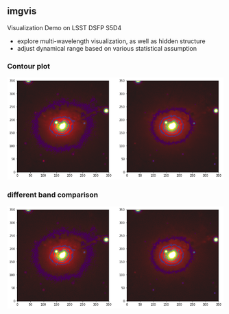 ## imgvis

Visualization Demo on LSST DSFP S5D4

- explore multi-wavelength visualization, as well as hidden structure
- adjust dynamical range based on various statistical assumption


### Contour plot
![png](imgvis-8_files/imgvis-8_10_1.png)


### different band comparison
![png](imgvis-8_files/imgvis-8_10_5.png)

